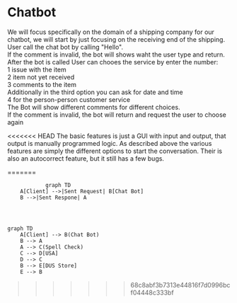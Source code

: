 # Chatbot

We will focus specifically on the domain of a shipping company for our chatbot, we will start by just focusing on the receiving end of the shipping.<br />
User call the chat bot by calling "Hello".<br />
If the comment is invalid, the bot will shows waht the user type and return.<br />
After the bot is called User can chooes the service by enter the number:<br />
1 issue with the item<br />
2 item not yet received<br />
3 comments to the item<br />
Additionally in the third option you can ask for date and time <br />
4 for the person-person customer service<br />
The Bot will show different comments for different choices.<br />
If the comment is invalid, the bot will return and request the user to choose again

<<<<<<< HEAD
The basic features is just a GUI with input and output, that output is manually programmed logic.
As described above the various features are simply the different options to start the conversation.
Their is also an autocorrect feature, but it still has a few bugs.


=======
```mermaid
            graph TD
    A[Client] -->|Sent Request| B[Chat Bot]
    B -->|Sent Respone| A
    
    
    
```
```mermaid
graph TD
    A[Client] --> B(Chat Bot)
    B --> A
    A --> C(Spell Check)
    C --> D[USA]
    D --> C
    B --> E[DUS Store]
    E --> B
 ```
>>>>>>> 68c8abf3b7313e44816f7d0996bcf04448c333bf
